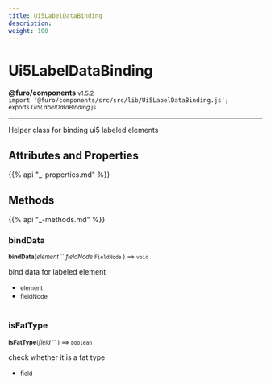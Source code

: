 ```yaml
---
title: Ui5LabelDataBinding
description: 
weight: 100
---
```


# Ui5LabelDataBinding

**@furo/components** <small>v1.5.2</small>
<br>`import '@furo/components/src/src/lib/Ui5LabelDataBinding.js';`<small>
<br>exports *Ui5LabelDataBinding* js</small>


****

Helper class for binding ui5 labeled elements

## Attributes and Properties
{{% api "_-properties.md" %}}







## Methods
{{% api "_-methods.md" %}}


### **bindData**
<small>**bindData**(*element* `` *fieldNode* `FieldNode` ) ⟹ `void`</small>

bind data for labeled element

- <small>element </small>
- <small>fieldNode </small>
<br><br>

### **isFatType**
<small>**isFatType**(*field* `` ) ⟹ `boolean`</small>

check whether it is a fat type

- <small>field </small>
<br><br>

